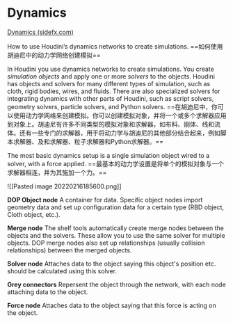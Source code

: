 # Dynamics

[Dynamics (sidefx.com)](https://www.sidefx.com/docs/houdini/dyno/index.html)

How to use Houdini’s dynamics networks to create simulations.
==如何使用胡迪尼中的动力学网络创建模拟==

In Houdini you use dynamics networks to create simulations. You create _simulation objects_ and apply one or more _solvers_ to the objects. Houdini has objects and solvers for many different types of simulation, such as cloth, rigid bodies, wires, and fluids. There are also specialized solvers for integrating dynamics with other parts of Houdini, such as script solvers, geometry solvers, particle solvers, and Python solvers.
==在胡迪尼中，你可以使用动力学网络来创建模拟。你可以创建模拟对象，并将一个或多个求解器应用到对象上。胡迪尼有许多不同类型的模拟对象和求解器，如布料、刚体、线和流体。还有一些专门的求解器，用于将动力学与胡迪尼的其他部分结合起来，例如脚本求解器、及和求解器、粒子求解器和Python求解器。==

The most basic dynamics setup is a single simulation object wired to a solver, with a force applied.
==最基本的动力学设置是将单个的模拟对象与一个求解器相连，并为其施加一个力。==

![[Pasted image 20220216185600.png]]

**DOP Object node**
A container for data. Specific object nodes import geometry data and set up configuration data for a certain type (RBD object, Cloth object, etc.).


**Merge node**
The shelf tools automatically create merge nodes between the objects and the solvers. These allow you to use the same solver for multiple objects. DOP merge nodes also set up relationships (usually collision relationships) between the merged objects.

**Solver node**
Attaches data to the object saying this object's position etc. should be calculated using this solver.

**Grey connectors**
Repersent the object through the network, with each node attaching data to the object.

**Force node**
Attaches data to the object saying that this force is acting on the object.
